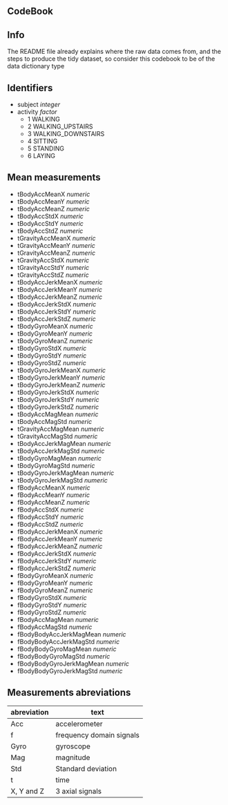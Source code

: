 CodeBook
---
Info
---
The README file already explains where the raw data comes from, and the steps to produce the tidy dataset, so consider this codebook to be of the data dictionary type

Identifiers
---
* subject *integer*
* activity *factor*
    + 1 WALKING
    + 2 WALKING_UPSTAIRS
    + 3 WALKING_DOWNSTAIRS
    + 4 SITTING
    + 5 STANDING
    + 6 LAYING

Mean measurements
---
* tBodyAccMeanX *numeric*
* tBodyAccMeanY *numeric*
* tBodyAccMeanZ *numeric*
* tBodyAccStdX *numeric*
* tBodyAccStdY *numeric*
* tBodyAccStdZ *numeric*
* tGravityAccMeanX *numeric*
* tGravityAccMeanY *numeric*
* tGravityAccMeanZ *numeric*
* tGravityAccStdX *numeric*
* tGravityAccStdY *numeric*
* tGravityAccStdZ *numeric*
* tBodyAccJerkMeanX *numeric*
* tBodyAccJerkMeanY *numeric*
* tBodyAccJerkMeanZ *numeric*
* tBodyAccJerkStdX *numeric*
* tBodyAccJerkStdY *numeric*
* tBodyAccJerkStdZ *numeric*
* tBodyGyroMeanX *numeric*
* tBodyGyroMeanY *numeric*
* tBodyGyroMeanZ *numeric*
* tBodyGyroStdX *numeric*
* tBodyGyroStdY *numeric*
* tBodyGyroStdZ *numeric*
* tBodyGyroJerkMeanX *numeric*
* tBodyGyroJerkMeanY *numeric*
* tBodyGyroJerkMeanZ *numeric*
* tBodyGyroJerkStdX *numeric*
* tBodyGyroJerkStdY *numeric*
* tBodyGyroJerkStdZ *numeric*
* tBodyAccMagMean *numeric*
* tBodyAccMagStd *numeric*
* tGravityAccMagMean *numeric*
* tGravityAccMagStd *numeric*
* tBodyAccJerkMagMean *numeric*
* tBodyAccJerkMagStd *numeric*
* tBodyGyroMagMean *numeric*
* tBodyGyroMagStd *numeric*
* tBodyGyroJerkMagMean *numeric*
* tBodyGyroJerkMagStd *numeric*
* fBodyAccMeanX *numeric*
* fBodyAccMeanY *numeric*
* fBodyAccMeanZ *numeric*
* fBodyAccStdX *numeric*
* fBodyAccStdY *numeric*
* fBodyAccStdZ *numeric*
* fBodyAccJerkMeanX *numeric*
* fBodyAccJerkMeanY *numeric*
* fBodyAccJerkMeanZ *numeric*
* fBodyAccJerkStdX *numeric*
* fBodyAccJerkStdY *numeric*
* fBodyAccJerkStdZ *numeric*
* fBodyGyroMeanX *numeric*
* fBodyGyroMeanY *numeric*
* fBodyGyroMeanZ *numeric*
* fBodyGyroStdX *numeric*
* fBodyGyroStdY *numeric*
* fBodyGyroStdZ *numeric*
* fBodyAccMagMean *numeric*
* fBodyAccMagStd *numeric*
* fBodyBodyAccJerkMagMean *numeric*
* fBodyBodyAccJerkMagStd *numeric*
* fBodyBodyGyroMagMean *numeric*
* fBodyBodyGyroMagStd *numeric*
* fBodyBodyGyroJerkMagMean *numeric*
* fBodyBodyGyroJerkMagStd *numeric*

Measurements abreviations
---
abreviation | text
----------  | ---
Acc         | accelerometer
f           | frequency domain signals
Gyro        | gyroscope
Mag         | magnitude
Std         | Standard deviation
t           | time
X, Y and Z  | 3 axial signals
